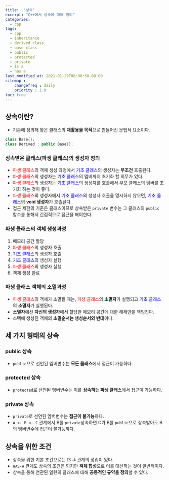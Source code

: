 ```yaml
---
title:  "상속"
excerpt: "C++에서 상속에 대해 정리"
categories:
  - cpp
tags:
  - cpp
  - inheritance
  - derived class
  - base class
  - public
  - protected
  - private
  - is a
  - has a
last_modified_at: 2021-01-29T08:00:50-00:00
sitemap :
    changefreq : daily
    priority : 1.0
toc: true
---
```


## 상속이란?
- 기존에 정의해 놓은 클래스의 **재활용을 목적**으로 만들어진 문법적 요소이다.
```cpp
class Base{};
class Derived : public Base{};
```

### 상속받은 클래스(파생 클래스)의 생성자 정의
- <span style="color:red">파생 클래스</span>의 객체 생성 과정에서 <span style="color:blue">기초 클래스</span>의 생성자는 **무조건** 호출된다.
- <span style="color:red">파생 클래스</span>의 생성자는 <span style="color:blue">기초 클래스</span>의 멤버까지 초기화 할 의무가 있다.
- <span style="color:red">파생 클래스</span>의 생성자는 <span style="color:blue">기초 클래스</span>의 생성자를 호출해서 부모 클래스의 멤버를 초기화 하는 것이 좋다.
- <span style="color:red">파생 클래스</span>의 생성자에서 <span style="color:blue">기초 클래스</span>의 생성자 호출을 명시하지 않으면, <span style="color:blue">기초 클래스</span>의 **void 생성자**가 호출된다.
- 접근 제한의 기준은 클래스이므로 상속받은 `private` 변수는 그 클래스의 `public` 함수를 통해서 간접적으로 접근을 해야한다.

### 파생 클래스의 객체 생성과정
1. 메모리 공간 할당
2. <span style="color:red">파생 클래스</span>의 생성자 호출
3. <span style="color:blue">기초 클래스</span>의 생성자 호출
3. <span style="color:blue">기초 클래스</span>의 생성자 실행
4. <span style="color:red">파생 클래스</span>의 생성자 실행
5. 객체 생성 완료

### 파생 클래스 객체의 소멸과정
- <span style="color:red">파생 클래스</span>의 객체가 소멸될 때는, <span style="color:red">파생 클래스</span>의 **소멸자**가 실행되고 <span style="color:blue">기초 클래스</span>의 **소멸자**가 실행된다.
- **소멸자**에선 **자신의 생성자**에서 할당한 메모리 공간에 대한 해제만을 책임진다.
- 스택에 생성된 객체의 **소멸순서는 생성순서와 반대**이다.

## 세 가지 형태의 상속
### public 상속
- `public`으로 선언된 멤버변수는 **모든 클래스**에서 접근이 가능하다.

### protected 상속
- `protected`로 선언된 멤버변수는 이를 **상속하는 파생 클래스**에서 접근이 가능하다.

### private 상속
- `private`로 선언된 멤버변수는 **접근이 불가능**하다.
- `A <- B <- C` 관계에서 B를 `private`상속하면 C가 B를 `public`으로 상속받아도 B의 멤버변수에 접근이 불가능하다.

## 상속을 위한 조건
- 상속을 위한 기본 조건으로는 `IS-A` 관계의 성립이 있다.
- `HAS-A` 관계도 상속의 조건은 되지만 **객체 합성**으로 이를 대신하는 것이 일반적이다.
- 상속을 통해 연관된 일련의 클래스에 대해 **공통적인 규약을 정의**할 수 있다.